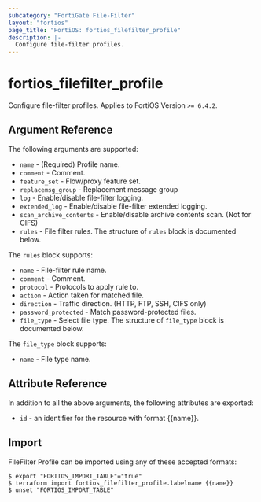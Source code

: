 ```yaml
---
subcategory: "FortiGate File-Filter"
layout: "fortios"
page_title: "FortiOS: fortios_filefilter_profile"
description: |-
  Configure file-filter profiles.
---
```


# fortios_filefilter_profile
Configure file-filter profiles. Applies to FortiOS Version `>= 6.4.2`.

## Argument Reference

The following arguments are supported:

* `name` - (Required) Profile name.
* `comment` - Comment.
* `feature_set` - Flow/proxy feature set.
* `replacemsg_group` - Replacement message group
* `log` - Enable/disable file-filter logging.
* `extended_log` - Enable/disable file-filter extended logging.
* `scan_archive_contents` - Enable/disable archive contents scan. (Not for CIFS)
* `rules` - File filter rules. The structure of `rules` block is documented below.

The `rules` block supports:

* `name` - File-filter rule name.
* `comment` - Comment.
* `protocol` - Protocols to apply rule to.
* `action` - Action taken for matched file.
* `direction` - Traffic direction. (HTTP, FTP, SSH, CIFS only)
* `password_protected` - Match password-protected files.
* `file_type` - Select file type. The structure of `file_type` block is documented below.

The `file_type` block supports:

* `name` - File type name.


## Attribute Reference

In addition to all the above arguments, the following attributes are exported:
* `id` - an identifier for the resource with format {{name}}.

## Import

FileFilter Profile can be imported using any of these accepted formats:
```
$ export "FORTIOS_IMPORT_TABLE"="true"
$ terraform import fortios_filefilter_profile.labelname {{name}}
$ unset "FORTIOS_IMPORT_TABLE"
```
